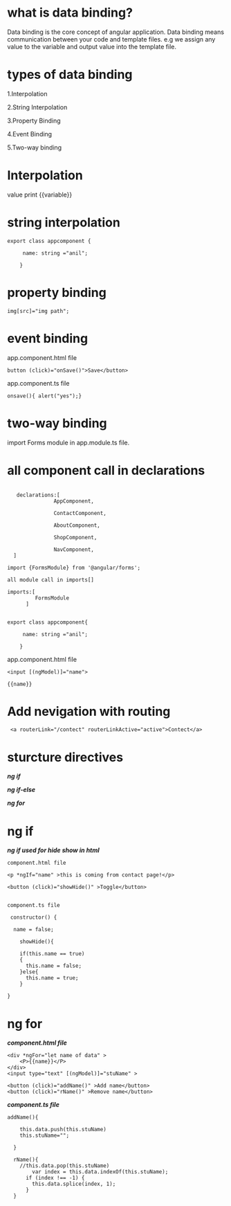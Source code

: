 # what is data binding?
Data binding is the core concept of angular application. Data binding means communication between your code and template files. e.g we assign any value to the variable and output value into the template file.

# types of data binding
1.Interpolation

2.String Interpolation

3.Property Binding

4.Event Binding

5.Two-way binding

# Interpolation
value print {{variable}}

# string interpolation

``` 
export class appcomponent {
     
     name: string ="anil";
     
    }
 ```
  
# property binding    

```
img[src]="img path";

```
# event binding
app.component.html file

```
button (click)="onSave()">Save</button>
```

app.component.ts file

```
onsave(){ alert("yes");}
```

# two-way binding
 import Forms module in app.module.ts file.
 
 # all component call in declarations
  
``` 

   declarations:[
               AppComponent,
               
               ContactComponent,
               
               AboutComponent,
               
               ShopComponent,
               
               NavComponent,  
  ]
 ```
```
import {FormsModule} from '@angular/forms';

all module call in imports[]

imports:[
         FormsModule
      ]
```

```

export class appcomponent{
     
     name: string ="anil";
     
    }
 ```
 
 app.component.html file
 
 ```
 <input [(ngModel)]="name">
 
 {{name}}
 
 ```
# Add nevigation with routing
```
 <a routerLink="/contect" routerLinkActive="active">Contect</a> 
 ```
 
 # sturcture directives
 ***ng if*** 
 
***ng if-else***

***ng for***

# ng if

***ng if used for hide show in html***

```
component.html file

<p *ngIf="name" >this is coming from contact page!</p>

<button (click)="showHide()" >Toggle</button>


component.ts file

 constructor() { 
  
  name = false;
  
    showHide(){

    if(this.name == true)
    {
      this.name = false;
    }else{
      this.name = true;
    }

}

```

# ng for
***component.html file***

```
<div *ngFor="let name of data" >
    <P>{{name}}</P>
</div>
<input type="text" [(ngModel)]="stuName" >

<button (click)="addName()" >Add name</button>
<button (click)="rName()" >Remove name</button>

```

***component.ts file***

```
addName(){
    
    this.data.push(this.stuName)
    this.stuName="";
  
  }
  
  rName(){
    //this.data.pop(this.stuName)
        var index = this.data.indexOf(this.stuName);
      if (index !== -1) {
        this.data.splice(index, 1);
      }
  }
```





